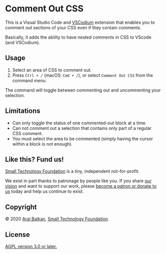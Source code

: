 # Comment Out CSS

This is a Visual Studio Code and [VSCodium](https://vscodium.com/) extension that enables you to comment out sections of your CSS even if they contain comments.

Basically, it adds the ability to have nested comments in CSS to VScode (and VSCodium).

## Usage

1. Select an area of CSS to comment out.
2. Press `Ctrl + /` (macOS: `Cmd + /`), or select `Comment Out CSS` from the command menu.

The command will toggle between commenting out and uncommenting your selection.

## Limitations

  - Can only toggle the status of one commented-out block at a time.
  - Can not comment out a selection that contains only part of a regular CSS comment.
  - You must select the area to be commented (simply having the cursor within a block is not enough).

## Like this? Fund us!

[Small Technology Foundation](https://small-tech.org) is a tiny, independent not-for-profit.

We exist in part thanks to patronage by people like you. If you share [our vision](https://small-tech.org/about/#small-technology) and want to support our work, please [become a patron or donate to us](https://small-tech.org/fund-us) today and help us continue to exist.

## Copyright

&copy; 2020 [Aral Balkan](https://ar.al), [Small Technology Foundation](https://small-tech.org).

## License

[AGPL version 3.0 or later.](https://www.gnu.org/licenses/agpl-3.0.en.html)
